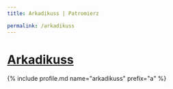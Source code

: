 ```yaml
---
title: Arkadikuss | Patromierz

permalink: /arkadikuss
---
```


# [Arkadikuss](https://patronite.pl/arkadikuss)

{% include profile.md name="arkadikuss" prefix="a" %}
